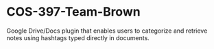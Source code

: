 # COS-397-Team-Brown
Google Drive/Docs plugin that enables users to categorize and retrieve notes using hashtags typed directly in documents.
